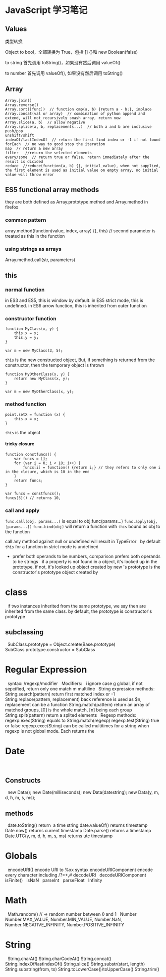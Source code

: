 # JavaScript 学习笔记

<!--
ID: c3f58e58-3ef5-4475-b558-92a9397b3b52
Status: publish
Date: 2017-05-30T07:53:00
Modified: 2020-05-16T12:00:32
wp_id: 500
-->

## Values

类型转换

Object to bool，全部转换为 True，包括 [] {}和 new Boolean(false)

to string 首先调用 toString()，如果没有然后调用 valueOf()

to number 首先调用 valueOf(), 如果没有然后调用 toString()

## Array

```
Array.join()
Array.reverse()
Array.sort([func])  // function cmp(a, b) {return a - b;}, implace
Array.concat(val or array)  // combination of python append and extend, will not recursively smash array, return new
Array.slice(a, b)  // allow negative
Array.splice(a, b, replacements...)  // both a and b are inclusive
push/pop
unshift/shift
indexOf/lastIndexOf  // return the first find index or -1 if not found
forEach	 // no way to good stop the iteration
map	 // return a new array
filter	 //return the selected elements
every/some	// return true or false, return immediately after the result is dicided
reduce	//reduce(function(a, b) {}, initial_value), when not supplied, the first element is used as initial value on empty array, no initial value will throw error
```


## ES5 functional array methods

they are both defined as Array.prototype.method and Array.method in firefox

### common pattern

array.method(function(value, index, array) {}, this) // second parameter is treated as this in the function

### using strings as arrays

Array.method.call(str, parameters)

## this

### normal function

in ES3 and ES5, this is window by default.
in ES5 strict mode, this is undefined.
in ES6 arrow function, this is inherited from outer function

### constructor function

```
function MyClass(x, y) {
    this.x = x;
    this.y = y;
}
```

`var m = new MyClass(3, 5);`

`this` is the new constructed object, But, if something is returned from the constructor, then the temporary object is thrown

```
function MyOtherClass(x, y) {
    return new MyClass(x, y);
}

var m = new MyOtherClass(x, y);
```

### method function

```
point.setX = function (x) {
    this.x = x;
}
```

`this` is the object

#### tricky closure

```
function constfuncs() {
    var funcs = [];
    for (var i = 0; i < 10; i++) {
        funcs[i] = function() {return i;} // they refers to only one i in the closure, which is 10 in the end
    }
    return funcs;
}

var funcs = constfuncs();
funcs[5]() // returns 10,
```

### call and apply

`func.call(obj, params...)` is equal to obj.func(params...)
`func.apply(obj, [params...])`
`func.bind(obj)` will return a function with `this` bound as obj to the function


call any method against null or undefined will result in TypeError
 
by default `this` for a function in strict mode is undefined
 
+ prefer both operands to be numbers, comparison prefers both operands to be strings
 
if a property is not found in a object, it's looked up in the prototype, if not, it's looked up
object created by new 's prototype is the constructor's prototype
object created by
 
 
# class
 
if two instances inherited from the same prototype, we say then are inherited from the same class. by default, the prototype is constructor's prototype
 
## subclassing
 
SubClass.prototype = Object.create(Base.prototype)
SubClass.prototype.constructor = SubClass
 
# Regular Expression
 
syntax: /regexp/modifier
 
Modifiers:
 
i
ignore case
g
global, if not sepcified, return only one match
m
multiline
 
String expression methods:
 
String.search(pattern)
return first matched index or -1
String.replace(pattern, replacement)
back reference is used as $n, replacement can be a function
String.match(pattern)
return an array of matched groups, [0] is the whole match, [n] being each group
String.split(pattern)
return a splited elements
 
Regexp methods:
 
regexp.exec(String)
equals to String.match(regexp)
regexp.test(String)
true or false
regexp.exec(String) can be called multitimes for a string when regexp is not global mode. Each returns the
 
# Date
 
## Constructs
 
new Data();
new Date(milliseconds);
new Data(datestring);
new Data(y, m, d, h, m, s, ms);
 
## methods
 
date.toString() return  a time string
date.valueOf() returns timestamp
Date.now() returns current timestamp
Date.parse() returns a timestamp
Date.UTC(y, m, d, h, m, s, ms) returns utc timestamp
 
# Globals
 
encodeURI()
encode URI to %xx syntax
encodeURIComponent
encode every character including /?=+,#
decodeURI
 
decodeURIComponent
 
isFinite()
 
isNaN
 
parseInt
 
parseFloat
 
Infinity
 
 
 
# Math
 
Math.random() // -> random number between 0 and 1
 
Number
 
Number.MAX_VALUE, Number.MIN_VALUE, Number.NaN, Number.NEGATIVE_INFINITY, Number.POSITIVE_INFINITY
 
# String
 
String.charAt()
String.charCodeAt()
String.concat()
String.indexOf/lastIndexOf()
String.slice()
String.substr(start, length)
String.substring(from, to)
String.toLowerCase()/toUpperCase()
String.trim()
